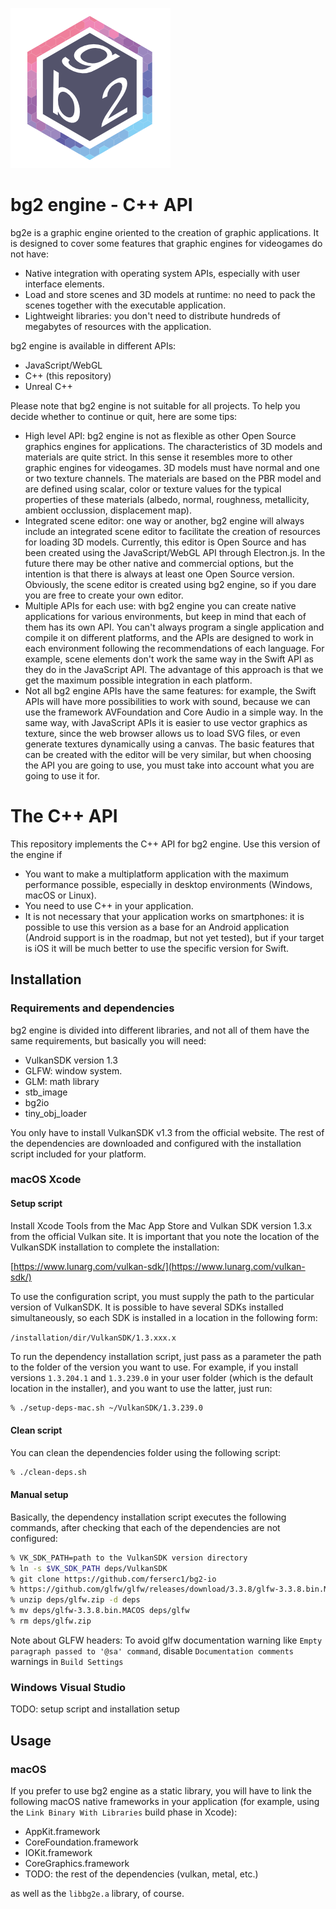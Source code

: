 
![logo](bg2-logo-web.png)

# bg2 engine - C++ API

bg2e is a graphic engine oriented to the creation of graphic applications. It is designed to cover some features that graphic engines for videogames do not have:

- Native integration with operating system APIs, especially with user interface elements.
- Load and store scenes and 3D models at runtime: no need to pack the scenes together with the executable application.
- Lightweight libraries: you don't need to distribute hundreds of megabytes of resources with the application.

bg2 engine is available in different APIs:

- JavaScript/WebGL
- C++ (this repository)
- Unreal C++

Please note that bg2 engine is not suitable for all projects. To help you decide whether to continue or quit, here are some tips:

- High level API: bg2 engine is not as flexible as other Open Source graphics engines for applications. The characteristics of 3D models and materials are quite strict. In this sense it resembles more to other graphic engines for videogames. 3D models must have normal and one or two texture channels. The materials are based on the PBR model and are defined using scalar, color or texture values for the typical properties of these materials (albedo, normal, roughness, metallicity, ambient occlussion, displacement map).
- Integrated scene editor: one way or another, bg2 engine will always include an integrated scene editor to facilitate the creation of resources for loading 3D models. Currently, this editor is Open Source and has been created using the JavaScript/WebGL API through Electron.js. In the future there may be other native and commercial options, but the intention is that there is always at least one Open Source version. Obviously, the scene editor is created using bg2 engine, so if you dare you are free to create your own editor.
- Multiple APIs for each use: with bg2 engine you can create native applications for various environments, but keep in mind that each of them has its own API. You can't always program a single application and compile it on different platforms, and the APIs are designed to work in each environment following the recommendations of each language. For example, scene elements don't work the same way in the Swift API as they do in the JavaScript API. The advantage of this approach is that we get the maximum possible integration in each platform.
- Not all bg2 engine APIs have the same features: for example, the Swift APIs will have more possibilities to work with sound, because we can use the framework AVFoundation and Core Audio in a simple way. In the same way, with JavaScript APIs it is easier to use vector graphics as texture, since the web browser allows us to load SVG files, or even generate textures dynamically using a canvas. The basic features that can be created with the editor will be very similar, but when choosing the API you are going to use, you must take into account what you are going to use it for.

# The C++ API

This repository implements the C++ API for bg2 engine. Use this version of the engine if

- You want to make a multiplatform application with the maximum performance possible, especially in desktop environments (Windows, macOS or Linux).
- You need to use C++ in your application.
- It is not necessary that your application works on smartphones: it is possible to use this version as a base for an Android application (Android support is in the roadmap, but not yet tested), but if your target is iOS it will be much better to use the specific version for Swift.

## Installation

### Requirements and dependencies

bg2 engine is divided into different libraries, and not all of them have the same requirements, but basically you will need:

- VulkanSDK version 1.3
- GLFW: window system.
- GLM: math library
- stb_image
- bg2io
- tiny_obj_loader

You only have to install VulkanSDK v1.3 from the official website. The rest of the dependencies are downloaded and configured with the installation script included for your platform.

### macOS Xcode
#### Setup script

Install Xcode Tools from the Mac App Store and Vulkan SDK version 1.3.x from the official Vulkan site. It is important that you note the location of the VulkanSDK installation to complete the installation:

[https://www.lunarg.com/vulkan-sdk/](https://www.lunarg.com/vulkan-sdk/)

To use the configuration script, you must supply the path to the particular version of VulkanSDK. It is possible to have several SDKs installed simultaneously, so each SDK is installed in a location in the following form:

`/installation/dir/VulkanSDK/1.3.xxx.x`

To run the dependency installation script, just pass as a parameter the path to the folder of the version you want to use. For example, if you install versions `1.3.204.1` and `1.3.239.0` in your user folder (which is the default location in the installer), and you want to use the latter, just run:

```sh
% ./setup-deps-mac.sh ~/VulkanSDK/1.3.239.0
```

#### Clean script

You can clean the dependencies folder using the following script:

```sh
% ./clean-deps.sh
```

#### Manual setup

Basically, the dependency installation script executes the following commands, after checking that each of the dependencies are not configured:

```sh
% VK_SDK_PATH=path to the VulkanSDK version directory
% ln -s $VK_SDK_PATH deps/VulkanSDK
% git clone https://github.com/ferserc1/bg2-io
% https://github.com/glfw/glfw/releases/download/3.3.8/glfw-3.3.8.bin.MACOS.zip --output deps/glfw.zip
% unzip deps/glfw.zip -d deps
% mv deps/glfw-3.3.8.bin.MACOS deps/glfw
% rm deps/glfw.zip
```

Note about GLFW headers: To avoid glfw documentation warning like `Empty paragraph passed to '@sa' command`, disable `Documentation comments` warnings in `Build Settings`

### Windows Visual Studio

TODO: setup script and installation setup


## Usage

### macOS

If you prefer to use bg2 engine as a static library, you will have to link the following macOS native frameworks in your application (for example, using the `Link Binary With Libraries` build phase in Xcode):

- AppKit.framework
- CoreFoundation.framework
- IOKit.framework
- CoreGraphics.framework
- TODO: the rest of the dependencies (vulkan, metal, etc.)

as well as the `libbg2e.a` library, of course.




